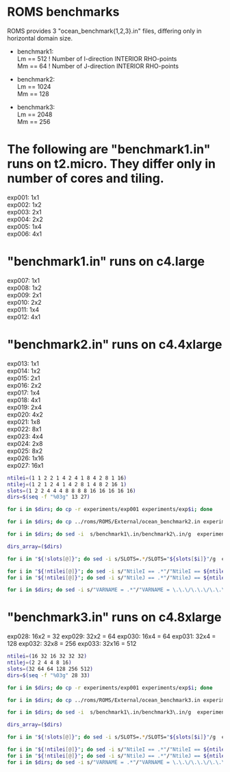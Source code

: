 # ROMS benchmarks

ROMS provides 3 "ocean_benchmark{1,2,3}.in" files, differing only in horizontal
domain size.

* benchmark1:  
Lm == 512           ! Number of I-direction INTERIOR RHO-points  
Mm == 64            ! Number of J-direction INTERIOR RHO-points

* benchmark2:  
Lm == 1024  
Mm == 128  

* benchmark3:  
Lm == 2048  
Mm == 256  

# The following are "benchmark1.in" runs on t2.micro. They differ only in number of cores and tiling.

exp001: 1x1  
exp002: 1x2  
exp003: 2x1  
exp004: 2x2  
exp005: 1x4  
exp006: 4x1  

# "benchmark1.in" runs on c4.large

exp007: 1x1  
exp008: 1x2  
exp009: 2x1  
exp010: 2x2  
exp011: 1x4  
exp012: 4x1  

# "benchmark2.in" runs on c4.4xlarge

exp013: 1x1  
exp014: 1x2  
exp015: 2x1  
exp016: 2x2  
exp017: 1x4  
exp018: 4x1  
exp019: 2x4  
exp020: 4x2  
exp021: 1x8  
exp022: 8x1  
exp023: 4x4  
exp024: 2x8  
exp025: 8x2  
exp026: 1x16  
exp027: 16x1  

```bash
ntilei=(1 1 2 2 1 4 2 4 1 8 4 2 8 1 16)  
ntilej=(1 2 1 2 4 1 4 2 8 1 4 8 2 16 1)
slots=(1 2 2 4 4 4 8 8 8 8 16 16 16 16 16)  
dirs=$(seq -f "%03g" 13 27)

for i in $dirs; do cp -r experiments/exp001 experiments/exp$i; done

for i in $dirs; do cp ../roms/ROMS/External/ocean_benchmark2.in experiments/exp$i/; done

for i in $dirs; do sed -i  s/benchmark1\.in/benchmark2\.in/g  experiments/exp$i/run_sge.sh; done

dirs_array=($dirs)

for i in "${!slots[@]}"; do sed -i s/SLOTS=.*/SLOTS="${slots[$i]}"/g  experiments/exp${dirs_array[$i]}/run_sge.sh; done

for i in "${!ntilei[@]}"; do sed -i s/"NtileI == .*"/"NtileI == ${ntilei[$i]}"/g  experiments/exp${dirs_array[$i]}/ocean_benchmark2.in; done  
for i in "${!ntilei[@]}"; do sed -i s/"NtileJ == .*"/"NtileJ == ${ntilej[$i]}"/g  experiments/exp${dirs_array[$i]}/ocean_benchmark2.in; done

for i in $dirs; do sed -i s/"VARNAME = .*"/"VARNAME = \.\.\/\.\.\/\.\.\/roms\/ROMS\/External\/varinfo.dat"/g experiments/exp$i/ocean_benchmark2.in; done
```

# "benchmark3.in" runs on c4.8xlarge

exp028: 16x2 = 32
exp029: 32x2 = 64 
exp030: 16x4 = 64
exp031: 32x4 = 128
exp032: 32x8 = 256
exp033: 32x16 = 512

```bash
ntilei=(16 32 16 32 32 32)  
ntilej=(2 2 4 4 8 16)
slots=(32 64 64 128 256 512)  
dirs=$(seq -f "%03g" 28 33)

for i in $dirs; do cp -r experiments/exp001 experiments/exp$i; done

for i in $dirs; do cp ../roms/ROMS/External/ocean_benchmark3.in experiments/exp$i/; done

for i in $dirs; do sed -i  s/benchmark1\.in/benchmark3\.in/g  experiments/exp$i/run_sge.sh; done

dirs_array=($dirs)

for i in "${!slots[@]}"; do sed -i s/SLOTS=.*/SLOTS="${slots[$i]}"/g  experiments/exp${dirs_array[$i]}/run_sge.sh; done

for i in "${!ntilei[@]}"; do sed -i s/"NtileI == .*"/"NtileI == ${ntilei[$i]}"/g  experiments/exp${dirs_array[$i]}/ocean_benchmark3.in; done  
for i in "${!ntilei[@]}"; do sed -i s/"NtileJ == .*"/"NtileJ == ${ntilej[$i]}"/g  experiments/exp${dirs_array[$i]}/ocean_benchmark3.in; done
for i in $dirs; do sed -i s/"VARNAME = .*"/"VARNAME = \.\.\/\.\.\/\.\.\/roms\/ROMS\/External\/varinfo.dat"/g experiments/exp$i/ocean_benchmark3.in; done
```
